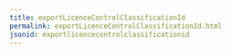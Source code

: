 ```yaml
---
title: exportLicenceControlClassificationId
permalink: exportLicenceControlClassificationId.html
jsonid: exportlicencecontrolclassificationid
---
```

